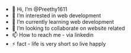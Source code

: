 - 👋 Hi, I’m @Preethy1611
- 👀 I’m interested in web development
- 🌱 I’m currently learning web development 
- 💞️ I’m looking to collaborate on website related 
- 📫 How to reach me - via linkedin
- ⚡ fact - life is very short so live happly
